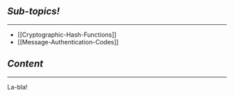 ## *Sub-topics!*
---
* [[Cryptographic-Hash-Functions]]
* [[Message-Authentication-Codes]]
## *Content*
---
La-bla!